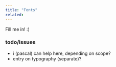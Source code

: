 ```yaml
---
title: "Fonts"
related:
---
```


Fill me in! :)

### todo/issues

- i (pascal) can help here, depending on scope?
- entry on typography (separate)?
